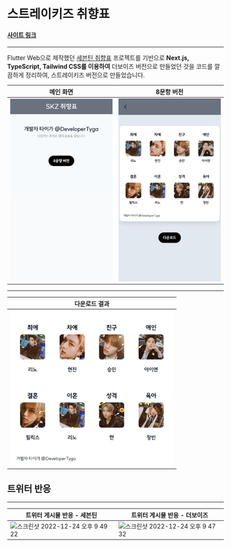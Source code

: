 # 스트레이키즈 취향표

#### [사이트 링크](https://skz-style.vercel.app/)

---

Flutter Web으로 제작했던 [세븐틴 취향표](https://svt-style.web.app/)
프로젝트를 기반으로 **Next.js, TypeScript, Tailwind CSS를 이용하여** 더보이즈 버전으로 만들었던 것을 코드를 깔끔하게 정리하여, 스트레이키즈 버전으로 만들었습니다.

| 메인 화면                                       | 8문항 버전                                      |
| ----------------------------------------------- | ----------------------------------------------- |
| <img width="380" alt="" src="/screenshot1.png"> | <img width="381" alt="" src="/screenshot2.png"> |

---

| 다운로드 결과                           |
| --------------------------------------- |
| <img width="380" alt="" src="/skz.png"> |

## 트위터 반응

---

| 트위터 게시물 반응 - 세븐틴                                                                                                                                                  | 트위터 게시물 반응 - 더보이즈                                                                                                                                                |
| ---------------------------------------------------------------------------------------------------------------------------------------------------------------------------- | ---------------------------------------------------------------------------------------------------------------------------------------------------------------------------- |
| <img width="378" alt="스크린샷 2022-12-24 오후 9 49 22" src="https://user-images.githubusercontent.com/63589031/209436978-d4caeb21-b536-4b2a-94cf-f7bcdfe3b4b5.png"> | <img width="374" alt="스크린샷 2022-12-24 오후 9 47 32" src="https://user-images.githubusercontent.com/63589031/209436861-abb353f7-81a1-48a2-8323-50eb812209e6.png"> |
